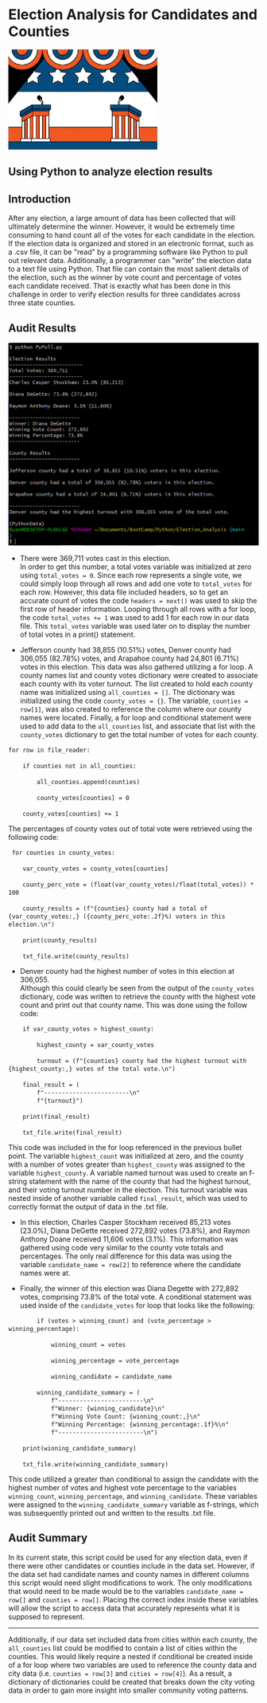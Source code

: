 # Election Analysis for Candidates and Counties

![Podium](https://github.com/Mots94/Election_Analysis/blob/main/Resources/podiums.png)

## Using Python to analyze election results

## Introduction

After any election, a large amount of data has been collected that will ultimately determine the winner.  However, it would be extremely time consuming to hand count all of the votes for each candidate in the election.  If the election data is organized and stored in an electronic format, such as a .csv file, it can be "read" by a programming software like Python to pull out relevant data.  Additionally, a programmer can "write" the election data to a text file using Python. That file can contain the most salient details of the election, such as the winner by vote count and percentage of votes each candidate received.  That is exactly what has been done in this challenge in order to verify election results for three candidates across three state counties.  

## Audit Results

![TO](https://github.com/Mots94/Election_Analysis/blob/main/Resources/terminal_output.PNG)

* There were 369,711 votes cast in this election.  
In order to get this number, a total votes variable was initialized at zero using `total_votes = 0`.  Since each row represents a single vote, we could simply loop through all rows and add one vote to `total_votes` for each row.  However, this data file included headers, so to get an accurate count of votes the code `headers = next()` was used to skip the first row of header information.  Looping through all rows with a for loop, the code `total_votes += 1` was used to add 1 for each row in our data file.  This `total_votes` variable was used later on to display the number of total votes in a print() statement. 

* Jefferson county had 38,855 (10.51%) votes, Denver county had 306,055 (82.78%) votes, and Arapahoe county had 24,801 (6.71%) votes in this election.
This data was also gathered utilizing a for loop.  A county names list and county votes dictionary were created to associate each county with its voter turnout.  The list created to hold each county name was initialized using `all_counties = []`.  The dictionary was initialized using the code `county_votes = {}`.  The variable, `counties = row[1]`, was also created to reference the column where our county names were located.  Finally, a for loop and conditional statement were used to add data to the `all_counties` list, and associate that list with the `county_votes` dictionary to get the total number of votes for each county.
```
for row in file_reader:
    
    if counties not in all_counties:

        all_counties.append(counties)

        county_votes[counties] = 0

    county_votes[counties] += 1
```
The percentages of county votes out of total vote were retrieved using the following code:
```
 for counties in county_votes:

    var_county_votes = county_votes[counties]

    county_perc_vote = (float(var_county_votes)/float(total_votes)) * 100

    county_results = (f"{counties} county had a total of {var_county_votes:,} ({county_perc_vote:.2f}%) voters in this election.\n")

    print(county_results)

    txt_file.write(county_results)
```

* Denver county had the highest number of votes in this election at 306,055.  
Although this could clearly be seen from the output of the `county_votes` dictionary, code was written to retrieve the county with the highest vote count and print out that county name.  This was done using the follow code:
```
    if var_county_votes > highest_county:

        highest_county = var_county_votes

        turnout = (f"{counties} county had the highest turnout with {highest_county:,} votes of the total vote.\n")

    final_result = (
        f"------------------------\n"
        f"{turnout}") 

    print(final_result)

    txt_file.write(final_result)
```
This code was included in the for loop referenced in the previous bullet point.  The variable `highest_count` was initialized at zero, and the county with a number of votes greater than `highest_county` was assigned to the variable `highest_county`.  A variable named turnout was used to create an f-string statement with the name of the county that had the highest turnout, and their voting turnout number in the election.  This turnout variable was nested inside of another variable called `final_result`, which was used to correctly format the output of data in the .txt file.

* In this election, Charles Casper Stockham received 85,213 votes (23.0%), Diana DeGette received 272,892 votes (73.8%), and Raymon Anthony Doane received 11,606 votes (3.1%).  This information was gathered using code very similar to the county vote totals and percentages.  The only real difference for this data was using the variable `candidate_name = row[2]` to reference where the candidate names were at.  

* Finally, the winner of this election was Diana Degette with 272,892 votes, comprising 73.8% of the total vote.  A conditional statement was used inside of the `candidate_votes` for loop that looks like the following:
```
        if (votes > winning_count) and (vote_percentage > winning_percentage):

            winning_count = votes

            winning_percentage = vote_percentage

            winning_candidate = candidate_name

        winning_candidate_summary = (
            f"------------------------\n"
            f"Winner: {winning_candidate}\n"
            f"Winning Vote Count: {winning_count:,}\n"
            f"Winning Percentage: {winning_percentage:.1f}%\n"
            f"------------------------\n")

    print(winning_candidate_summary)

    txt_file.write(winning_candidate_summary)
```
This code utilized a greater than conditional to assign the candidate with the highest number of votes and highest vote percentage to the variables `winning_count`, `winning_percentage`, and `winning_candidate`.  These variables were assigned to the `winning_candidate_summary` variable as f-strings, which was subsequently printed out and written to the results .txt file.

## Audit Summary
In its current state, this script could be used for any election data, even if there were other candidates or counties include in the data set.  However, if the data set had candidate names and county names in different columns this script would need slight modifications to work.  The only modifications that would need to be made would be to the variables `candidate_name = row[]` and `counties = row[]`.  Placing the correct index inside these variables will allow the script to access data that accurately represents what it is supposed to represent.  

---

Additionally, if our data set included data from cities within each county, the `all_counties` list could be modified to contain a list of cities within the counties.  This would likely require a nested if conditional be created inside of a for loop where two variables are used to reference the county data and city data (i.e. `counties = row[3]` and `cities = row[4]`).  As a result, a dictionary of dictionaries could be created that breaks down the city voting data in order to gain more insight into smaller community voting patterns.     
